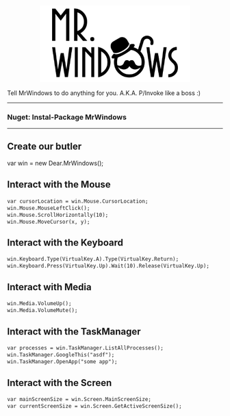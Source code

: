 <p align="center">
  <img src="https://raw.githubusercontent.com/MrWindows/MrWindows/master/Assets/MrWindows_horizontal.png" width="350px" alt="Mr. Windows" />
</p>
Tell MrWindows to do anything for you. A.K.A. P/Invoke like a boss :)

---
### Nuget: Instal-Package MrWindows
---

## Create our butler

var win = new Dear.MrWindows();

## Interact with the Mouse
```
var cursorLocation = win.Mouse.CursorLocation;
win.Mouse.MouseLeftClick();
win.Mouse.ScrollHorizontally(10);
win.Mouse.MoveCursor(x, y);
```

## Interact with the Keyboard
```
win.Keyboard.Type(VirtualKey.A).Type(VirtualKey.Return);
win.Keyboard.Press(VirtualKey.Up).Wait(10).Release(VirtualKey.Up);
```
## Interact with Media
```
win.Media.VolumeUp();
win.Media.VolumeMute();
```

## Interact with the TaskManager
```
var processes = win.TaskManager.ListAllProcesses();
win.TaskManager.GoogleThis("asdf");
win.TaskManager.OpenApp("some app");
```

## Interact with the Screen
```
var mainScreenSize = win.Screen.MainScreenSize;
var currentScreenSize = win.Screen.GetActiveScreenSize();
```
